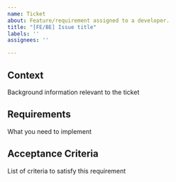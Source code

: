 ```yaml
---
name: Ticket
about: Feature/requirement assigned to a developer.
title: "[FE/BE] Issue title"
labels: ''
assignees: ''

---
```


## Context
Background information relevant to the ticket

## Requirements
What you need to implement

## Acceptance Criteria
List of criteria to satisfy this requirement
